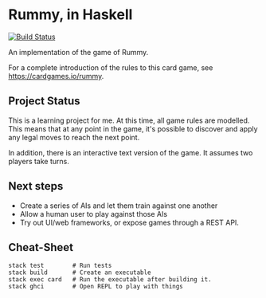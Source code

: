 # Rummy, in Haskell

[![Build Status](https://travis-ci.org/gladed/haskell-rummy.svg?branch=master)](https://travis-ci.org/gladed/haskell-rummy)

An implementation of the game of Rummy.

For a complete introduction of the rules to this card game, see https://cardgames.io/rummy.

## Project Status

This is a learning project for me. At this time, all game rules are modelled. This means that at
any point in the game, it's possible to discover and apply any legal moves to reach the next point.

In addition, there is an interactive text version of the game. It assumes two players take turns.

## Next steps

* Create a series of AIs and let them train against one another
* Allow a human user to play against those AIs
* Try out UI/web frameworks, or expose games through a REST API.

## Cheat-Sheet
    stack test        # Run tests
    stack build       # Create an executable
    stack exec card   # Run the executable after building it.
    stack ghci        # Open REPL to play with things
